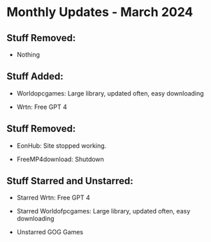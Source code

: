 # Monthly Updates - March 2024

## Stuff Removed:

- Nothing

## Stuff Added:

- Worldopcgames: Large library, updated often, easy downloading

- Wrtn: Free GPT 4

## Stuff Removed:

- EonHub: Site stopped working.

- FreeMP4download: Shutdown

## Stuff Starred and Unstarred:

- Starred Wrtn: Free GPT 4

- Starred Worldofpcgames: Large library, updated often, easy downloading

- Unstarred GOG Games


